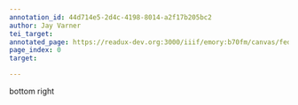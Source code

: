 ```yaml
---
annotation_id: 44d714e5-2d4c-4198-8014-a2f17b205bc2
author: Jay Varner
tei_target: 
annotated_page: https://readux-dev.org:3000/iiif/emory:b70fm/canvas/fedora:emory:gz698
page_index: 0
target: 

---
```

<p>bottom right</p>